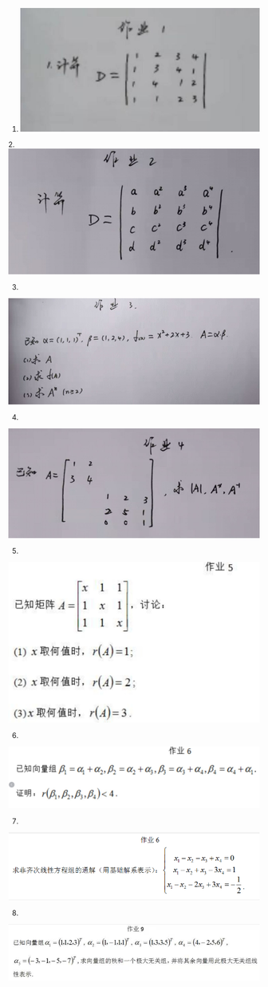 1. ![image-20211227234343879](线性代数.assets/image-20211227234343879-16406198250492.png)

2.![image-20211227234355931](线性代数.assets/image-20211227234355931-16406198368533.png)

3.

![image-20211227234444536](线性代数.assets/image-20211227234444536.png)

4.

![image-20211227234456808](线性代数.assets/image-20211227234456808-16406198976214.png)

5.

![image-20211227234511485](线性代数.assets/image-20211227234511485-16406199124785.png)

6.

![image-20211227234523694](线性代数.assets/image-20211227234523694-16406199246606.png)

7.

![image-20211227235147705](线性代数.assets/image-20211227235147705-16406203087967.png)



8.

![image-20211227235207623](线性代数.assets/image-20211227235207623-16406203287308.png)

